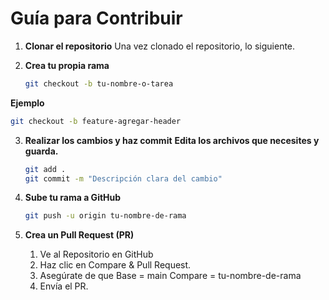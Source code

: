 # Guía para Contribuir

1. **Clonar el repositorio**
Una vez clonado el repositorio, lo siguiente.

2. **Crea tu propia rama**
   ```bash
   git checkout -b tu-nombre-o-tarea
   ```
**Ejemplo**
   ```bash
   git checkout -b feature-agregar-header
   ```

3. **Realizar los cambios y haz commit**
**Edita los archivos que necesites y guarda.**   
   ```bash
   git add .
   git commit -m "Descripción clara del cambio"
   ```

4. **Sube tu rama a GitHub**
   ```bash
   git push -u origin tu-nombre-de-rama 
   ```

5. **Crea un Pull Request (PR)**
    
   1. Ve al Repositorio en GitHub
   2. Haz clic en Compare & Pull Request.
   3. Asegúrate de que
     Base = main
     Compare = tu-nombre-de-rama
   4. Envía el PR.  





